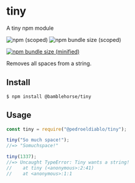 # tiny
A tiny npm module

![npm (scoped)](https://img.shields.io/npm/v/@pedroeldiablo/tiny?style=for-the-badge)
![npm bundle size (scoped)](https://img.shields.io/bundlephobia/min/@pedroeldiablo/tiny?style=for-the-badge)

[![npm bundle size (minified)](https://img.shields.io/bundlephobia/min/@pedroeldiablo/tiny?style=for-the-badge)](https://www.npmjs.com/package/@pedroeldiablo/tiny)

Removes all spaces from a string.

## Install

```
$ npm install @bamblehorse/tiny
```

## Usage

```js
const tiny = require("@pedroeldiablo/tiny");

tiny("So much space!");
//=> "Somuchspace!"

tiny(1337);
//=> Uncaught TypeError: Tiny wants a string!
//    at tiny (<anonymous>:2:41)
//    at <anonymous>:1:1
```
